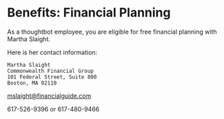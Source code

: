 # Benefits: Financial Planning

As a thoughtbot employee, you are eligible for free financial planning with Martha Slaight.

Here is her contact information:

    Martha Slaight
    Commonwealth Financial Group
    101 Federal Street, Suite 800
    Boston, MA 02110 

mslaight@financialguide.com

617-526-9396 or 617-480-9466
